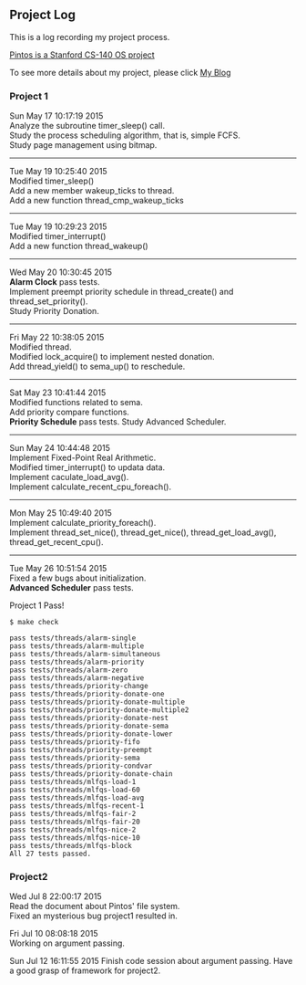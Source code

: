 ## Project Log ##

This is a log recording my project process.

[Pintos is a Stanford CS-140 OS project](http://web.stanford.edu/class/cs140/projects/pintos/pintos.html#SEC_Top) 

To see more details about my project, please click [My Blog](http://www.sptzxb.com/)

### Project 1 ###

Sun May 17 10:17:19 2015  
Analyze the subroutine timer_sleep() call.  
Study the process scheduling algorithm, that is, simple FCFS.  
Study page management using bitmap.

---

Tue May 19 10:25:40 2015  
Modified timer_sleep()  
Add a new member wakeup_ticks to thread.  
Add a new function thread_cmp_wakeup_ticks  

---

Tue May 19 10:29:23 2015  
Modified timer_interrupt()  
Add a new function thread_wakeup()  

---

Wed May 20 10:30:45 2015  
**Alarm Clock** pass tests.  
Implement preempt priority schedule in thread_create() and thread_set_priority().  
Study Priority Donation.

---

Fri May 22 10:38:05 2015  
Modified thread.  
Modified lock_acquire() to implement nested donation.  
Add thread_yield() to sema_up() to reschedule.  

---

Sat May 23 10:41:44 2015  
Modified functions related to sema.  
Add priority compare functions.  
**Priority Schedule**  pass tests.
Study Advanced Scheduler.

---

Sun May 24 10:44:48 2015  
Implement Fixed-Point Real Arithmetic.  
Modified timer_interrupt() to updata data.  
Implement caculate_load_avg().  
Implement calculate_recent_cpu_foreach().  

---

Mon May 25 10:49:40 2015  
Implement calculate_priority_foreach().  
Implement thread_set_nice(), thread_get_nice(), thread_get_load_avg(), thread_get_recent_cpu().  

---

Tue May 26 10:51:54 2015  
Fixed a few bugs about initialization.  
**Advanced Scheduler** pass tests.  

Project 1 Pass!

~~~
$ make check
~~~

~~~
pass tests/threads/alarm-single
pass tests/threads/alarm-multiple
pass tests/threads/alarm-simultaneous
pass tests/threads/alarm-priority
pass tests/threads/alarm-zero
pass tests/threads/alarm-negative
pass tests/threads/priority-change
pass tests/threads/priority-donate-one
pass tests/threads/priority-donate-multiple
pass tests/threads/priority-donate-multiple2
pass tests/threads/priority-donate-nest
pass tests/threads/priority-donate-sema
pass tests/threads/priority-donate-lower
pass tests/threads/priority-fifo
pass tests/threads/priority-preempt
pass tests/threads/priority-sema
pass tests/threads/priority-condvar
pass tests/threads/priority-donate-chain
pass tests/threads/mlfqs-load-1
pass tests/threads/mlfqs-load-60
pass tests/threads/mlfqs-load-avg
pass tests/threads/mlfqs-recent-1
pass tests/threads/mlfqs-fair-2
pass tests/threads/mlfqs-fair-20
pass tests/threads/mlfqs-nice-2
pass tests/threads/mlfqs-nice-10
pass tests/threads/mlfqs-block
All 27 tests passed.
~~~


### Project2 ###

Wed Jul  8 22:00:17 2015  
Read the document about Pintos' file system.  
Fixed an mysterious bug project1 resulted in.  

Fri Jul 10 08:08:18 2015  
Working on argument passing.  

Sun Jul 12 16:11:55 2015
Finish code session about argument passing.
Have a good grasp of framework for project2.